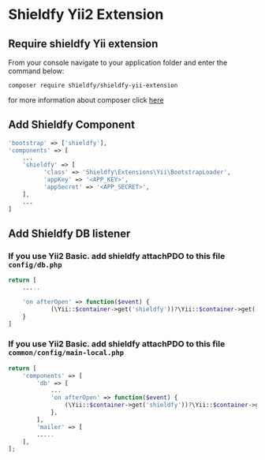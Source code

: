 # Shieldfy Yii2 Extension
## Require shieldfy Yii extension
From your console navigate to your application folder and enter the command below:
```
composer require shieldfy/shieldfy-yii-extension
```
for more information about composer click [here](https://getcomposer.org/doc/01-basic-usage.md)

## Add Shieldfy Component
```php
'bootstrap' => ['shieldfy'],
'components' => [
    ...
    'shieldfy' => [
          'class' => 'Shieldfy\Extensions\Yii\BootstrapLoader',
          'appKey' => '<APP_KEY>',
          'appSecret' => '<APP_SECRET>',
    ],
    ...
]
```

## Add Shieldfy DB listener
### If you use Yii2 Basic. add shieldfy attachPDO to this file `config/db.php`
```php
return [
    .....

    'on afterOpen' => function($event) {
            (\Yii::$container->get('shieldfy'))?\Yii::$container->get('shieldfy')->attachPDO($event->sender->pdo):null;
    }
]
```
### If you use Yii2 Basic. add shieldfy attachPDO to this file `common/config/main-local.php`
```php
return [
    'components' => [
        'db' => [
            ...
            'on afterOpen' => function($event) {
                (\Yii::$container->get('shieldfy'))?\Yii::$container->get('shieldfy')->attachPDO($event->sender->pdo):null;
        	},
        ],
        'mailer' => [
        .....
    ],
];
```